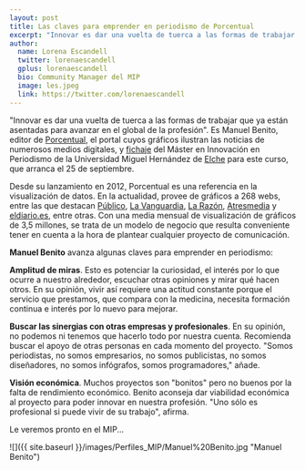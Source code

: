 ```yaml
---
layout: post
title: Las claves para emprender en periodismo de Porcentual 
excerpt: "Innovar es dar una vuelta de tuerca a las formas de trabajar que ya están asentadas para avanzar en el global de la profesión. Así lo dice Manuel Benito, editor de Porcentual.es, el portal cuyos gráficos ilustran las noticias de numerosos medios digitales, y fichaje del Máster en Innovación en Periodismo de la Universidad Miguel Hernández de Elche para el curso que arranca el 25 de septiembre."
author:
  name: Lorena Escandell
  twitter: lorenaescandell
  gplus: lorenaescandell 
  bio: Community Manager del MIP
  image: les.jpeg
  link: https://twitter.com/lorenaescandell
---
```

"Innovar es dar una vuelta de tuerca a las formas de trabajar que ya están asentadas para avanzar en el global de la profesión". Es Manuel Benito, editor de [Porcentual](http://www.porcentual.es/), el portal cuyos gráficos ilustran las noticias de numerosos medios digitales, y [fichaje](http://mip.umh.es/blog/2014/05/19/fichajes-2014/) del Máster en Innovación en Periodismo de la Universidad Miguel Hernández de [Elche](http://umh.es/) para este curso, que arranca el 25 de septiembre. 

Desde su lanzamiento en 2012, Porcentual es una referencia en la visualización de datos. En la actualidad, provee de gráficos a 268 webs, entre las que destacan [Público](http://www.publico.es/), [La Vanguardia](http://www.lavanguardia.com/index.html), [La Razón](http://www.larazon.es/), [Atresmedia](http://www.atresmedia.com/) y [eldiario.es](http://www.eldiario.es/), entre otras. Con una media mensual de visualización de gráficos de 3,5 millones, se trata de un modelo de negocio que resulta conveniente tener en cuenta a la hora de plantear cualquier proyecto de comunicación. 

**Manuel Benito** avanza algunas claves para emprender en periodismo: 

**Amplitud de miras**. Esto es potenciar la curiosidad, el interés por lo que ocurre a nuestro alrededor, escuchar otras opiniones y mirar qué hacen otros. En su opinión, vivir así requiere una actitud constante porque el servicio que prestamos, que compara con la medicina, necesita formación continua e interés por lo nuevo para mejorar. 

**Buscar las sinergias con otras empresas y profesionales**. En su opinión, no podemos ni tenemos que hacerlo todo por nuestra cuenta. Recomienda buscar el apoyo de otras personas en cada momento del proyecto. "Somos periodistas, no somos empresarios, no somos publicistas, no somos diseñadores, no somos infógrafos, somos programadores," añade.  

**Visión económica**. Muchos proyectos son "bonitos" pero no buenos por la falta de rendimiento económico. Benito aconseja dar viabilidad económica al proyecto para poder innovar en nuestra profesión. "Uno sólo es profesional si puede vivir de su trabajo", afirma. 

Le veremos pronto en el MIP...

![]({{ site.baseurl }}/images/Perfiles_MIP/Manuel%20Benito.jpg "Manuel Benito")
